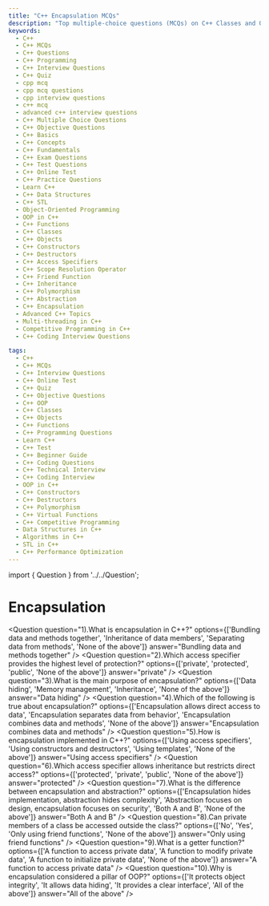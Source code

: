 ```yaml
---
title: "C++ Encapsulation MCQs"
description: "Top multiple-choice questions (MCQs) on C++ Classes and Objects for interview preparation. Covers constructors, access specifiers, friend functions, and object creation."
keywords:
  - C++
  - C++ MCQs
  - C++ Questions
  - C++ Programming
  - C++ Interview Questions
  - C++ Quiz
  - cpp mcq
  - cpp mcq questions
  - cpp interview questions
  - c++ mcq
  - advanced c++ interview questions
  - C++ Multiple Choice Questions
  - C++ Objective Questions
  - C++ Basics
  - C++ Concepts
  - C++ Fundamentals
  - C++ Exam Questions
  - C++ Test Questions
  - C++ Online Test
  - C++ Practice Questions
  - Learn C++
  - C++ Data Structures
  - C++ STL
  - Object-Oriented Programming
  - OOP in C++
  - C++ Functions
  - C++ Classes
  - C++ Objects
  - C++ Constructors
  - C++ Destructors
  - C++ Access Specifiers
  - C++ Scope Resolution Operator
  - C++ Friend Function
  - C++ Inheritance
  - C++ Polymorphism
  - C++ Abstraction
  - C++ Encapsulation
  - Advanced C++ Topics
  - Multi-threading in C++
  - Competitive Programming in C++
  - C++ Coding Interview Questions

tags:
  - C++
  - C++ MCQs
  - C++ Interview Questions
  - C++ Online Test
  - C++ Quiz
  - C++ Objective Questions
  - C++ OOP
  - C++ Classes
  - C++ Objects
  - C++ Functions
  - C++ Programming Questions
  - Learn C++
  - C++ Test
  - C++ Beginner Guide
  - C++ Coding Questions
  - C++ Technical Interview
  - C++ Coding Interview
  - OOP in C++
  - C++ Constructors
  - C++ Destructors
  - C++ Polymorphism
  - C++ Virtual Functions
  - C++ Competitive Programming
  - Data Structures in C++
  - Algorithms in C++
  - STL in C++
  - C++ Performance Optimization
---
```


import { Question } from '../../Question';


# Encapsulation

<Question
  question="1).What is encapsulation in C++?"
  options={['Bundling data and methods together', 'Inheritance of data members', 'Separating data from methods', 'None of the above']}
  answer="Bundling data and methods together"
/>
<Question
  question="2).Which access specifier provides the highest level of protection?"
  options={['private', 'protected', 'public', 'None of the above']}
  answer="private"
/>
<Question
  question="3).What is the main purpose of encapsulation?"
  options={['Data hiding', 'Memory management', 'Inheritance', 'None of the above']}
  answer="Data hiding"
/>
<Question
  question="4).Which of the following is true about encapsulation?"
  options={['Encapsulation allows direct access to data', 'Encapsulation separates data from behavior', 'Encapsulation combines data and methods', 'None of the above']}
  answer="Encapsulation combines data and methods"
/>
<Question
  question="5).How is encapsulation implemented in C++?"
  options={['Using access specifiers', 'Using constructors and destructors', 'Using templates', 'None of the above']}
  answer="Using access specifiers"
/>
<Question
  question="6).Which access specifier allows inheritance but restricts direct access?"
  options={['protected', 'private', 'public', 'None of the above']}
  answer="protected"
/>
<Question
  question="7).What is the difference between encapsulation and abstraction?"
  options={['Encapsulation hides implementation, abstraction hides complexity', 'Abstraction focuses on design, encapsulation focuses on security', 'Both A and B', 'None of the above']}
  answer="Both A and B"
/>
<Question
  question="8).Can private members of a class be accessed outside the class?"
  options={['No', 'Yes', 'Only using friend functions', 'None of the above']}
  answer="Only using friend functions"
/>
<Question
  question="9).What is a getter function?"
  options={['A function to access private data', 'A function to modify private data', 'A function to initialize private data', 'None of the above']}
  answer="A function to access private data"
/>
<Question
  question="10).Why is encapsulation considered a pillar of OOP?"
  options={['It protects object integrity', 'It allows data hiding', 'It provides a clear interface', 'All of the above']}
  answer="All of the above"
/>
